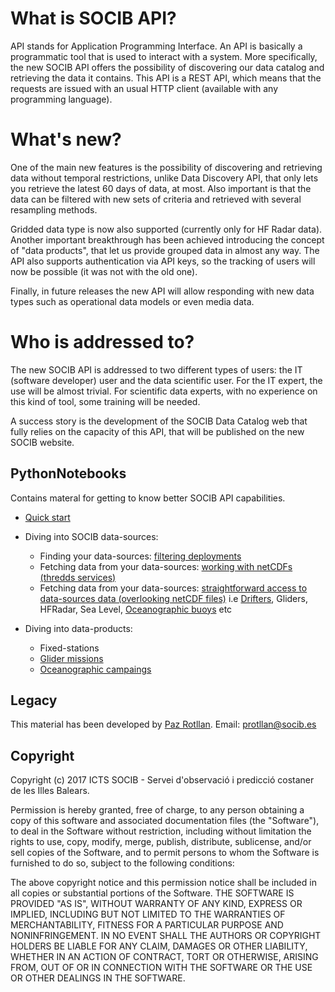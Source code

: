 # What is SOCIB API?

API stands for Application Programming Interface. An API is basically a programmatic tool that is used to interact with a system. More specifically, the new SOCIB API offers the possibility of discovering our data catalog and retrieving the data it contains. This API is a REST API, which means that the requests are issued with an usual HTTP client (available with any programming language). 

# What's new?

One of the main new features is the possibility of discovering and retrieving data without temporal restrictions, unlike Data Discovery API, that only lets you retrieve the latest 60 days of data, at most. Also important is that the data can be filtered with new sets of criteria and retrieved with several resampling methods. 

Gridded data type is now also supported (currently only for HF Radar data). Another important breakthrough has been achieved introducing the concept of "data products", that let us provide grouped data in almost any way. The API also supports authentication via API keys, so the tracking of users will now be possible (it was not with the old one). 

Finally, in future releases the new API will allow responding with new data types such as operational data models or even media data.

# Who is addressed to?

The new SOCIB API is addressed to two different types of users: the IT (software developer) user and the data scientific user. For the IT expert, the use will be almost trivial. For  scientific data experts, with no experience on this kind of tool, some training will be needed. 

A success story is the development of the SOCIB Data Catalog web that fully relies on the capacity of this API, that will be published on the new SOCIB website.

## PythonNotebooks
Contains materal for getting to know better SOCIB API capabilities.

* [Quick start](https://github.com/pazrg/SOCIB_API/blob/master/tips/quick_start.ipynb) 

* Diving into SOCIB data-sources:
	- Finding your data-sources: [filtering deployments](https://github.com/pazrg/SOCIB_API/blob/master/data_sources/finding_your_data_source.ipynb)
	- Fetching data from your data-sources: [working with netCDFs (thredds services)](https://github.com/pazrg/SOCIB_API/blob/master/data_sources/working_with_data_sources_netcdfs.ipynb)
	- Fetching data from your data-sources: [straightforward access to data-sources data (overlooking netCDF files)](https://github.com/pazrg/SOCIB_API/blob/master/data_sources/straightforward_data_access_for_data_sources.ipynb)
		i.e [Drifters](https://github.com/pazrg/SOCIB_API/blob/master/data_sources/drifters.ipynb), Gliders, HFRadar, Sea Level, [Oceanographic buoys](https://github.com/pazrg/SOCIB_API/blob/master/data_sources/Oceanographic_Buoys.ipynb) etc
 
* Diving into data-products:
	- Fixed-stations
	- [Glider missions](https://github.com/pazrg/SOCIB_API/blob/master/data_products/data-products_glider_missions.ipynb)
	- [Oceanographic campaings](https://github.com/pazrg/SOCIB_API/blob/master/data_products/data-products_Oceanographic_campaings.ipynb)

## Legacy
This material has been developed by [Paz Rotllan](https://github.com/pazrg). Email: protllan@socib.es

## Copyright
Copyright (c) 2017 ICTS SOCIB - Servei d'observació i predicció costaner de les Illes Balears.

Permission is hereby granted, free of charge, to any person obtaining a copy
of this software and associated documentation files (the "Software"), to deal
in the Software without restriction, including without limitation the rights
to use, copy, modify, merge, publish, distribute, sublicense, and/or sell
copies of the Software, and to permit persons to whom the Software is
furnished to do so, subject to the following conditions:

The above copyright notice and this permission notice shall be included in
all copies or substantial portions of the Software.
THE SOFTWARE IS PROVIDED "AS IS", WITHOUT WARRANTY OF ANY KIND, EXPRESS OR
IMPLIED, INCLUDING BUT NOT LIMITED TO THE WARRANTIES OF MERCHANTABILITY,
FITNESS FOR A PARTICULAR PURPOSE AND NONINFRINGEMENT. IN NO EVENT SHALL THE
AUTHORS OR COPYRIGHT HOLDERS BE LIABLE FOR ANY CLAIM, DAMAGES OR OTHER
LIABILITY, WHETHER IN AN ACTION OF CONTRACT, TORT OR OTHERWISE, ARISING FROM,
OUT OF OR IN CONNECTION WITH THE SOFTWARE OR THE USE OR OTHER DEALINGS IN
THE SOFTWARE.
